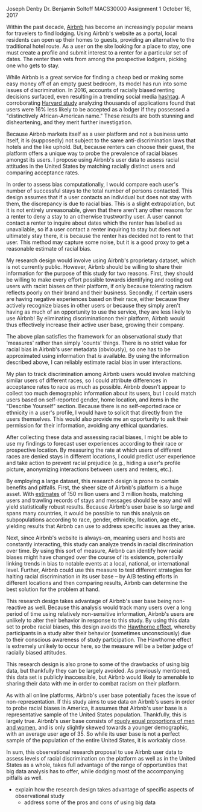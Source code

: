 Joseph Denby
Dr. Benjamin Soltoff
MACS30000
Assignment 1
October 16, 2017

Within the past decade, [Airbnb](airbnb.com) has become an increasingly popular means for travelers to find lodging. Using Airbnb's website as a portal, local residents can open up their homes to guests, providing an alternative to the traditional hotel route. As a user on the site looking for a place to stay, one must create a profile and submit interest to a renter for a particular set of dates. The renter then vets from among the prospective lodgers, picking one who gets to stay.

While Airbnb is a great service for finding a cheap bed or making some easy money off of an empty guest bedroom, its model has run into some issues of discrimination. In 2016, accounts of racially biased renting decisions surfaced, even resulting in a trending social media [hashtag](https://www.theguardian.com/technology/2016/may/05/airbnbwhileblack-hashtag-highlights-potential-racial-bias-rental-app). A corroborating [Harvard study](http://www.benedelman.org/publications/airbnb-guest-discrimination-2016-09-16.pdf) analyzing thousands of applications found that users were 16% less likely to be accepted as a lodger if they possessed a "distinctively African-American name." These results are both stunning and disheartening, and they merit further investigation. 

Because Airbnb markets itself as a user platform and not a business unto itself, it is (supposedly) not subject to the same anti-discrimination laws that hotels and the like uphold. But, because renters can choose their guest, the platform offers a unique way to probe the prevalence of racial biases amongst its users. I propose using Airbnb's user data to assess racial attitudes in the United States by matching racially distinct users and comparing acceptance rates. 

In order to assess bias computationally, I would compare each user's number of successful stays to the total number of persons contacted. This design assumes that if a user contacts an individual but does not stay with them, the discrepancy is due to racial bias. This is a slight extrapolation, but it is not entirely unreasonable, given that there aren't any other reasons for a renter to deny a stay to an otherwise trustworthy user. A user cannot contact a renter to inquire about dates which the renter has labelled as unavailable, so if a user contact a renter inquiring to stay but does not ultimately stay there, it is because the renter has decided not to rent to that user. This method may capture some noise, but it is a good proxy to get a reasonable estimate of racial bias.

My research design would involve using Airbnb's proprietary dataset, which is not currently public. However, Airbnb should be willing to share their information for the purpose of this study for two reasons. First, they should be willing to make every effort possible towards identifying and rooting out users with racist biases on their platform, if only because tolerating racism reflects poorly on their brand and their business. Secondly, if certain users are having negative experiences based on their race, either because they actively recognize biases in other users or because they simply aren't having as much of an opportunity to use the service, they are less likely to use Airbnb! By eliminating discriminationon their platform, Airbnb would thus effectively increase their active user base, growing their company.

The above plan satisfies the framework for an observational study that 'measures' rather than simply 'counts' things. There is no strict value for racial bias in Airbnb's user metadata (obviously), so one has to be approximated using information that *is* available. By using the information described above, I can reliably estimate racial bias in user interactions. 

My plan to track discrimination among Airbnb users would involve matching similar users of different races, so I could attribute differences in acceptance rates to race as much as possible. Airbnb doesn't appear to collect too much demographic information about its users, but I could match users based on self-reported gender, home location, and items in the "Describe Yourself" section. Because there is no self-reported race or ethnicity in a user's profile, I would have to solicit that directly from the users themselves. This would also provide me an opportunity to ask their permission for their information, avoiding any ethical quandaries. 

After collecting these data and assessing racial biases, I might be able to use my findings to forecast user experiences according to their race or prospective location. By measuring the rate at which users of different races are denied stays in different locations, I could predict user experience and take action to prevent racial prejudice (e.g., hiding a user's profile picture, anonymizing interactions between users and renters, etc.).

By employing a large dataset, this research design is prone to certain benefits and pitfalls. First, the sheer size of Airbnb's platform is a huge asset. With [estimates](http://fortune.com/2017/03/07/airbnb-ceo-hosts/) of 150 million users and 3 million hosts, matching users and trawling records of stays and messages should be easy and will yield statistically robust results. Because Airbnb's user base is so large and spans many countries, it would be possible to run this analysis on subpopulations according to race, gender, ethnicity, location, age etc., yielding results that Airbnb can use to address specific issues as they arise. 

Next, since Airbnb's website is always-on, meaning users and hosts are constantly interacting, this study can analyze trends in racial discrimination over time. By using this sort of measure, Airbnb can identify how racial biases might have changed over the course of its existence, potentially linking trends in bias to notable events at a local, national, or international level. Further, Airbnb could use this measure to test different strategies for halting racial discrimination in its user base – by A/B testing efforts in different locations and then comparing results, Airbnb can determine the best solution for the problem at hand. 

This research design takes advantage of Airbnb's user base being non-reactive as well. Because this analysis would track many users over a long period of time using relatively non-sensitive information, Airbnb's users are unlikely to alter their behavior in response to this study. By using this data set to probe racial biases, this design avoids the [Hawthorne effect](https://www.wikiwand.com/en/Hawthorne_effect), whereby participants in a study alter their behavior (sometimes unconsciously) due to their conscious awareness of study participation. The Hawthorne effect is extremely unlikely to occur here, so the measure will be a better judge of racially biased attitudes. 

This research design is also prone to some of the drawbacks of using big data, but thankfully they can be largely avoided. As previously mentioned, this data set is publicly inaccessible, but Airbnb would likely to amenable to sharing their data with me in order to combat racism on their platform. 

As with all online platforms, Airbnb's user base potentially faces the issue of non-representation. If this study aims to use data on Airbnb's users in order to probe racial biases in America, it assumes that Airbnb's user base is a representative sample of the United States population. Thankfully, this is largely true. Airbnb's user base consists of [rougly equal proportions of men and women](https://techcrunch.com/2015/09/07/airbnb-hosted-nearly-17-million-guests-this-summer/?ncid=rss), and is only slightly skewed towards a younger demographic, with an average user age of 35. So while its user base is not a perfect sample of the population of the entire United States, it is workably close.

In sum, this observational research proposal to use Airbnb user data to assess levels of racial discrimination on the platform as well as in the United States as a whole, takes full advantage of the range of opportunities that big data analysis has to offer, while dodging most of the accompanying pitfalls as well. 







- explain how the research design takes advantage of specific aspects of observational study
    + address some of the pros and cons of using big data
    